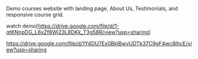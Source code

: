 
Demo courses website with landing page, About Us, Testimonials, and responsive course grid.

watch demo[https://drive.google.com/file/d/1-qtKNnpDG_L6xZf8Wj23L8DKk_T3g58R/view?usp=sharing]

https://drive.google.com/file/d/1Y4DU7Ex0BklBwvUDTk37C9gF4wc8lhcE/view?usp=sharing
